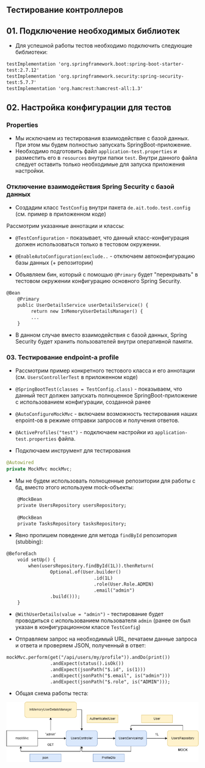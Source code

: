 ## Тестирование контроллеров

## 01. Подключение необходимых библиотек

* Для успешной работы тестов необходимо подключить следующие библиотеки:

```
testImplementation 'org.springframework.boot:spring-boot-starter-test:2.7.12'
testImplementation 'org.springframework.security:spring-security-test:5.7.7'
testImplementation 'org.hamcrest:hamcrest-all:1.3'
```

## 02. Настройка конфигурации для тестов

### Properties

* Мы исключаем из тестирования взаимодействие с базой данных. При этом мы будем полностью запускать SpringBoot-приложение. 
* Необходимо подготовить файл `application-test.properties` и разместить его в `resources` внутри папки `test`. Внутри данного файла следует оставить только необходимые для запуска приложения настройки.

### Отключение взаимодействия Spring Security с базой данных

* Создадим класс `TestConfig` внутри пакета `de.ait.todo.test.config` (см. пример в приложенном коде)

Рассмотрим указанные аннотации и классы:

* `@TestConfiguration` - показывает, что данный класс-конфигурация должен использоваться только в тестовом окружении.
* `@EnableAutoConfiguration(exclude..` - отключаем автоконфигурацию базы данных (+ репозитории)

* Объявляем бин, который с помощью `@Primary` будет "перекрывать" в тестовом окружении конфигурацию основного Spring Security.
```
@Bean
    @Primary
    public UserDetailsService userDetailsService() {
         return new InMemoryUserDetailsManager() {
         ...
    }
```

* В данном случае вместо взаимодействия с базой данных, Spring Security будет хранить пользователей внутри оперативной памяти.

### 03. Тестирование endpoint-а profile

* Рассмотрим пример конкретного тестового класса и его аннотации (см. `UsersControllerTest` в приложенном коде)
* `@SpringBootTest(classes = TestConfig.class)` - показываем, что данный тест должен запускать полноценное SpringBoot-приложение с использованием конфигурации, созданной ранее
* `@AutoConfigureMockMvc` - включаем возможность тестирования наших enpoint-ов в режиме отправки запросов и получения ответов.
* `@ActiveProfiles("test")` - подключаем настройки из `application-test.properties` файла.

* Подключаем инструмент для тестирования

```java
@Autowired 
private MockMvc mockMvc;
```

* Мы не будем использовать полноценные репозитории для работы с бд, вместо этого используем mock-объекты:

```
    @MockBean
    private UsersRepository usersRepository;

    @MockBean
    private TasksRepository tasksRepository;
```

* Явно пропишем поведение для метода `findById` репозитория (stubbing):

```
@BeforeEach
    void setUp() {
        when(usersRepository.findById(1L)).thenReturn(
                Optional.of(User.builder()
                                .id(1L)
                                .role(User.Role.ADMIN)
                                .email("admin")
                .build()));
    }
```

* `@WithUserDetails(value = "admin")` - тестирование будет проводиться с использованием пользователя `admin` (ранее он был указан в конфигурационном классе `TestConfig`)

* Отправляем запрос на необходимый URL, печатаем данные запроса и ответа и проверяем JSON, полученный в ответ:

```
mockMvc.perform(get("/api/users/my/profile")).andDo(print())
                .andExpect(status().isOk())
                .andExpect(jsonPath("$.id", is(1)))
                .andExpect(jsonPath("$.email", is("admin")))
                .andExpect(jsonPath("$.role", is("ADMIN")));
```

* Общая схема работы теста:

![image](https://raw.githubusercontent.com/ait-tr/cohort22/main/back_end/lesson_15/img/1.png)